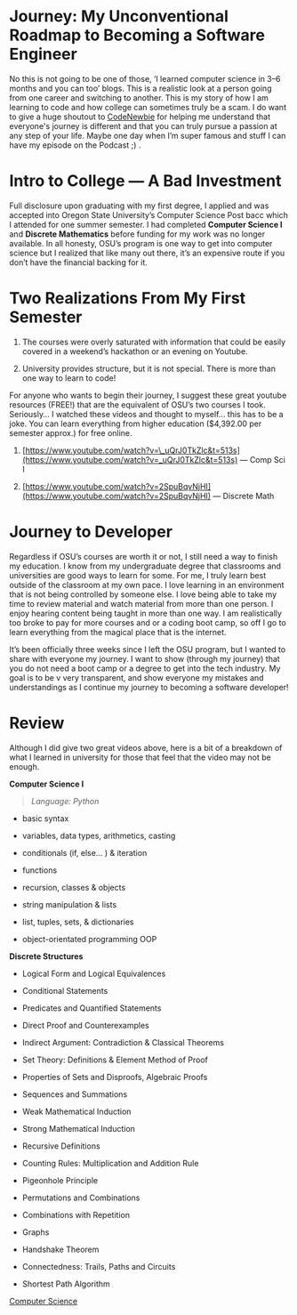 # Journey: My Unconventional Roadmap to Becoming a Software Engineer

No this is not going to be one of those, ‘I learned computer science in 3–6 months and you can too’ blogs. This is a realistic look at a person going from one career and switching to another. This is my story of how I am learning to code and how college can sometimes truly be a scam. I do want to give a huge shoutout to [CodeNewbie](https://www.codenewbie.org/) for helping me understand that everyone's journey is different and that you can truly pursue a passion at any step of your life. Maybe one day when I’m super famous and stuff I can have my episode on the Podcast ;) .

# **Intro to College — A Bad Investment**

Full disclosure upon graduating with my first degree, I applied and was accepted into Oregon State University’s Computer Science Post bacc which I attended for one summer semester. I had completed **Computer Science I** and **Discrete Mathematics** before funding for my work was no longer available. In all honesty, OSU’s program is one way to get into computer science but I realized that like many out there, it’s an expensive route if you don’t have the financial backing for it.

# **Two Realizations From My First Semester**

1. The courses were overly saturated with information that could be easily covered in a weekend’s hackathon or an evening on Youtube.
    
2. University provides structure, but it is not special. There is more than one way to learn to code!
    

For anyone who wants to begin their journey, I suggest these great youtube resources (FREE!) that are the equivalent of OSU’s two courses I took. Seriously… I watched these videos and thought to myself… this has to be a joke. You can learn everything from higher education ($4,392.00 per semester approx.) for free online.

1. [https://www.youtube.com/watch?v=\_uQrJ0TkZlc&t=513s](https://www.youtube.com/watch?v=_uQrJ0TkZlc&t=513s) — Comp Sci I
    
2. [https://www.youtube.com/watch?v=2SpuBqvNjHI](https://www.youtube.com/watch?v=2SpuBqvNjHI) — Discrete Math
    

# **Journey to Developer**

Regardless if OSU’s courses are worth it or not, I still need a way to finish my education. I know from my undergraduate degree that classrooms and universities are good ways to learn for some. For me, I truly learn best outside of the classroom at my own pace. I love learning in an environment that is not being controlled by someone else. I love being able to take my time to review material and watch material from more than one person. I enjoy hearing content being taught in more than one way. I am realistically too broke to pay for more courses and or a coding boot camp, so off I go to learn everything from the magical place that is the internet.

It’s been officially three weeks since I left the OSU program, but I wanted to share with everyone my journey. I want to show (through my journey) that you do not need a boot camp or a degree to get into the tech industry. My goal is to be v very transparent, and show everyone my mistakes and understandings as I continue my journey to becoming a software developer!

# **Review**

Although I did give two great videos above, here is a bit of a breakdown of what I learned in university for those that feel that the video may not be enough.

**Computer Science I**

> *Language: Python*

* basic syntax
    
* variables, data types, arithmetics, casting
    
* conditionals (if, else… ) & iteration
    
* functions
    
* recursion, classes & objects
    
* string manipulation & lists
    
* list, tuples, sets, & dictionaries
    
* object-orientated programming OOP
    

**Discrete Structures**

* Logical Form and Logical Equivalences
    
* Conditional Statements
    
* Predicates and Quantified Statements
    
* Direct Proof and Counterexamples
    
* Indirect Argument: Contradiction & Classical Theorems
    
* Set Theory: Definitions & Element Method of Proof
    
* Properties of Sets and Disproofs, Algebraic Proofs
    
* Sequences and Summations
    
* Weak Mathematical Induction
    
* Strong Mathematical Induction
    
* Recursive Definitions
    
* Counting Rules: Multiplication and Addition Rule
    
* Pigeonhole Principle
    
* Permutations and Combinations
    
* Combinations with Repetition
    
* Graphs
    
* Handshake Theorem
    
* Connectedness: Trails, Paths and Circuits
    
* Shortest Path Algorithm
    

[Computer Science](https://medium.com/tag/computer-science?source=post_page-----70baac19c6fa---------------computer_science-----------------)